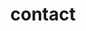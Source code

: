 ---
layout: contact
title: contact
permalink: /contact/
group: nav
colour: pink

## Hero Content
hero-title:
hero-subtitle: We deliver awesome products for Pharma, Gaming, Finance, Media & Travel, for now, but we are not shy of taking on something different… in fact, we thrive on it.

## Main background image 1
cover-img-1: office/wshop.jpg

## Main background image 2
cover-img-2: office/hardware.jpg
---